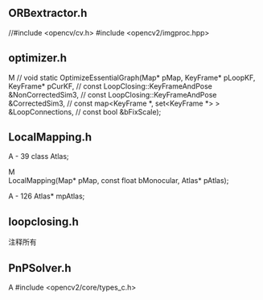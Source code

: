 ## ORBextractor.h

//#include <opencv/cv.h>
#include <opencv2/imgproc.hpp>

## optimizer.h
M
    // void static OptimizeEssentialGraph(Map* pMap, KeyFrame* pLoopKF, KeyFrame* pCurKF,
    //                                    const LoopClosing::KeyFrameAndPose &NonCorrectedSim3,
    //                                    const LoopClosing::KeyFrameAndPose &CorrectedSim3,
    //                                    const map<KeyFrame *, set<KeyFrame *> > &LoopConnections,
    //                                    const bool &bFixScale);

## LocalMapping.h

A - 39 
class Atlas;

M     
LocalMapping(Map* pMap, const float bMonocular, Atlas* pAtlas);

A - 126
Atlas* mpAtlas;

## loopclosing.h
注释所有

## PnPSolver.h
A 
#include <opencv2/core/types_c.h>
